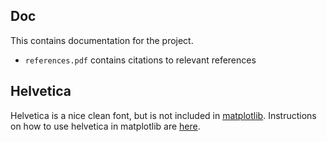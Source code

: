 ## Doc

This contains documentation for the project.
- `references.pdf` contains citations to relevant references

## Helvetica
Helvetica is a nice clean font, but is not included in [matplotlib](https://matplotlib.org).
Instructions on how to use helvetica in matplotlib are [here](https://github.com/olgabot/sciencemeetproductivity.tumblr.com/blob/master/posts/2012/11/how-to-set-helvetica-as-the-default-sans-serif-font-in.md).
